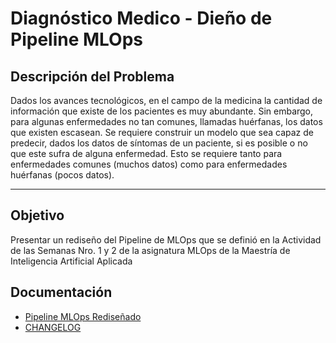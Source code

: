 # Diagnóstico Medico - Dieño de Pipeline MLOps

## Descripción del Problema

Dados los avances tecnológicos, en el campo de la medicina la cantidad de información que existe de los pacientes es muy abundante. Sin embargo, para algunas enfermedades no tan comunes, llamadas huérfanas, los datos que existen escasean. Se requiere construir un modelo que sea capaz de predecir, dados los datos de síntomas de un paciente, si es posible o no que este sufra de alguna enfermedad. Esto se requiere tanto para enfermedades comunes (muchos datos) como para enfermedades huérfanas (pocos datos).

---

## Objetivo

Presentar un rediseño del Pipeline de MLOps que se definió en la Actividad de las Semanas Nro. 1 y 2 de la asignatura MLOps de la Maestría de Inteligencia Artificial Aplicada


## Documentación

- [Pipeline MLOps Rediseñado](pipeline_mlops.md)
- [CHANGELOG](CHANGELOG.md)


